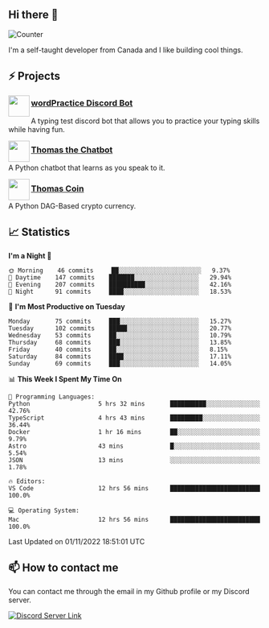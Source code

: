 <h2>Hi there 👋</h2>

![Counter](https://komarev.com/ghpvc/?username=principle105)

<p>I'm a self-taught developer from Canada and I like building cool things.</p>

<h2>⚡ Projects</h2>

<img align="left" src="https://i.imgur.com/BIzs17V.png" width="42" height="42" />
<h3><a target="_blank" href="https://discord.com/application-directory/743183681182498906">wordPractice Discord Bot</a></h3>
<p>A typing test discord bot that allows you to practice your typing skills while having fun.</p>

<img align="left" src="https://i.imgur.com/hA9YF2s.png" width="42" height="42" />
<h3><a href="https://github.com/principle105/thomasthechatbot">Thomas the Chatbot</a></h3>
<p>A Python chatbot that learns as you speak to it.</p>

<img align="left" src="https://i.imgur.com/4FdQpgN.png" width="42" height="42" />
<h3><a href="https://github.com/principle105/thomas-coin">Thomas Coin</a></h3>
<p>A Python DAG-Based crypto currency.</p>

<h2>📈 Statistics</h2>

<!--START_SECTION:waka-->
**I'm a Night 🦉** 

```text
🌞 Morning    46 commits     ██░░░░░░░░░░░░░░░░░░░░░░░   9.37% 
🌆 Daytime    147 commits    ███████░░░░░░░░░░░░░░░░░░   29.94% 
🌃 Evening    207 commits    ██████████░░░░░░░░░░░░░░░   42.16% 
🌙 Night      91 commits     ████░░░░░░░░░░░░░░░░░░░░░   18.53%

```
📅 **I'm Most Productive on Tuesday** 

```text
Monday       75 commits     ███░░░░░░░░░░░░░░░░░░░░░░   15.27% 
Tuesday      102 commits    █████░░░░░░░░░░░░░░░░░░░░   20.77% 
Wednesday    53 commits     ██░░░░░░░░░░░░░░░░░░░░░░░   10.79% 
Thursday     68 commits     ███░░░░░░░░░░░░░░░░░░░░░░   13.85% 
Friday       40 commits     ██░░░░░░░░░░░░░░░░░░░░░░░   8.15% 
Saturday     84 commits     ████░░░░░░░░░░░░░░░░░░░░░   17.11% 
Sunday       69 commits     ███░░░░░░░░░░░░░░░░░░░░░░   14.05%

```


📊 **This Week I Spent My Time On** 

```text
💬 Programming Languages: 
Python                   5 hrs 32 mins       ██████████░░░░░░░░░░░░░░░   42.76% 
TypeScript               4 hrs 43 mins       █████████░░░░░░░░░░░░░░░░   36.44% 
Docker                   1 hr 16 mins        ██░░░░░░░░░░░░░░░░░░░░░░░   9.79% 
Astro                    43 mins             █░░░░░░░░░░░░░░░░░░░░░░░░   5.54% 
JSON                     13 mins             ░░░░░░░░░░░░░░░░░░░░░░░░░   1.78%

🔥 Editors: 
VS Code                  12 hrs 56 mins      █████████████████████████   100.0%

💻 Operating System: 
Mac                      12 hrs 56 mins      █████████████████████████   100.0%

```


 Last Updated on 01/11/2022 18:51:01 UTC
<!--END_SECTION:waka-->

<h2>📫 How to contact me</h2>

You can contact me through the email in my Github profile or my Discord server.

[![Discord Server Link](https://dcbadge.vercel.app/api/server/DHnk46C)](https://discord.gg/DHnk46C)

